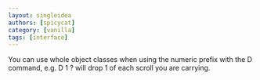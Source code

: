 ```yaml
---
layout: singleidea
authors: [spicycat]
category: [vanilla]
tags: [interface]
---
```

You can use whole object classes when using the numeric prefix with the D command, e.g. D 1 ? will drop 1 of each scroll you are carrying.

